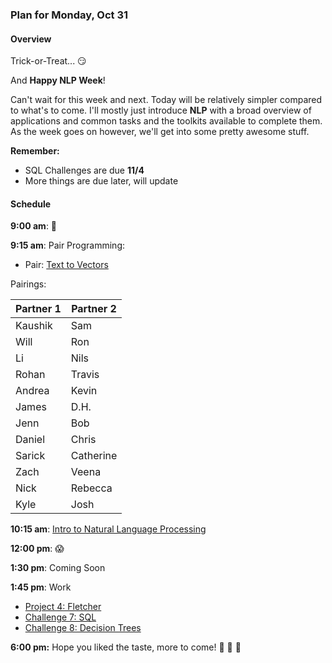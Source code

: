 ### Plan for Monday, Oct 31

#### Overview

Trick-or-Treat... :smirk:

And **Happy NLP Week**!

Can't wait for this week and next.  Today will be relatively simpler compared to what's to come.  I'll mostly just introduce **NLP** with a broad overview of applications and common tasks and the toolkits available to complete them.  As the week goes on however, we'll get into some pretty awesome stuff.


**Remember:**
* SQL Challenges are due **11/4**
* More things are due later, will update

#### Schedule

**9:00 am**: :jack_o_lantern:

**9:15 am**: Pair Programming:  
  * Pair: [Text to Vectors](pair-count_vectorizer.md)   

Pairings:  

| Partner 1 | Partner 2 |
|------|-----|
| Kaushik | Sam |
| Will | Ron |
| Li | Nils |
| Rohan | Travis |
| Andrea | Kevin |
| James | D.H. |
| Jenn | Bob |
| Daniel | Chris |
| Sarick | Catherine |
| Zach | Veena |
| Nick | Rebecca |
| Kyle | Josh |

**10:15 am**: [Intro to Natural Language Processing](NLP.ipynb)

**12:00 pm**: :scream:

**1:30 pm**: Coming Soon

**1:45 pm**: Work
* [Project 4: Fletcher](/projects/04-fletcher)
* [Challenge 7: SQL](/challenges/07-sql)
* [Challenge 8: Decision Trees](/challenges/08-decision_tree)

**6:00 pm:** Hope you liked the taste, more to come! :candy: :candy: :candy: 
